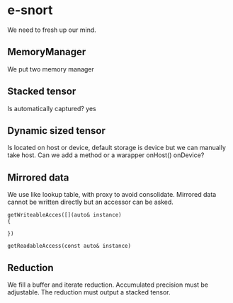 # e-snort

We need to fresh up our mind.

MemoryManager
---
We put two memory manager

Stacked tensor
------------
Is automatically captured? yes

Dynamic sized tensor
--------------------
Is located on host or device, default storage is device but we can manually take host.
Can we add a method or a warapper onHost() onDevice?

Mirrored data
-------------
We use like lookup table, with proxy to avoid consolidate.
Mirrored data cannot be written directly but an accessor can be asked.

```
getWriteableAcces([](auto& instance)
{

})

getReadableAccess(const auto& instance)
```


Reduction
---
We fill a buffer and iterate reduction. 
Accumulated precision must be adjustable.
The reduction must output a stacked tensor.

